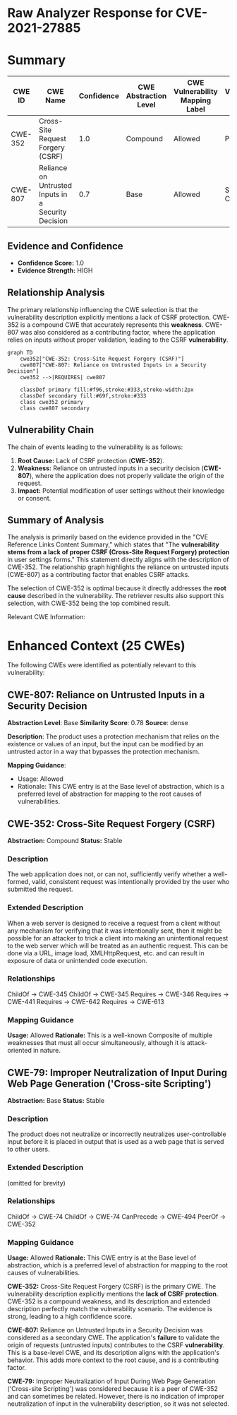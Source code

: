 # Raw Analyzer Response for CVE-2021-27885

# Summary
| CWE ID | CWE Name | Confidence | CWE Abstraction Level | CWE Vulnerability Mapping Label | CWE-Vulnerability Mapping Notes |
|---|---|---|---|---|---|
| CWE-352 | Cross-Site Request Forgery (CSRF) | 1.0 | Compound | Allowed | Primary CWE |
| CWE-807 | Reliance on Untrusted Inputs in a Security Decision | 0.7 | Base | Allowed | Secondary Candidate |

## Evidence and Confidence

*   **Confidence Score:** 1.0
*   **Evidence Strength:** HIGH

## Relationship Analysis
The primary relationship influencing the CWE selection is that the vulnerability description explicitly mentions a lack of CSRF protection. CWE-352 is a compound CWE that accurately represents this **weakness**. CWE-807 was also considered as a contributing factor, where the application relies on inputs without proper validation, leading to the CSRF **vulnerability**.

```mermaid
graph TD
    cwe352["CWE-352: Cross-Site Request Forgery (CSRF)"]
    cwe807["CWE-807: Reliance on Untrusted Inputs in a Security Decision"]
    cwe352 -->|REQUIRES| cwe807
    
    classDef primary fill:#f96,stroke:#333,stroke-width:2px
    classDef secondary fill:#69f,stroke:#333
    class cwe352 primary
    class cwe807 secondary
```

## Vulnerability Chain
The chain of events leading to the vulnerability is as follows:
1.  **Root Cause:** Lack of CSRF protection (**CWE-352**).
2.  **Weakness:** Reliance on untrusted inputs in a security decision (**CWE-807**), where the application does not properly validate the origin of the request.
3.  **Impact:** Potential modification of user settings without their knowledge or consent.

## Summary of Analysis
The analysis is primarily based on the evidence provided in the "CVE Reference Links Content Summary," which states that "The **vulnerability stems from a lack of proper CSRF (Cross-Site Request Forgery) protection** in user settings forms." This statement directly aligns with the description of CWE-352. The relationship graph highlights the reliance on untrusted inputs (CWE-807) as a contributing factor that enables CSRF attacks.

The selection of CWE-352 is optimal because it directly addresses the **root cause** described in the vulnerability. The retriever results also support this selection, with CWE-352 being the top combined result.

Relevant CWE Information:

# Enhanced Context (25 CWEs)
The following CWEs were identified as potentially relevant to this vulnerability:

## CWE-807: Reliance on Untrusted Inputs in a Security Decision
**Abstraction Level**: Base
**Similarity Score**: 0.78
**Source**: dense

**Description**:
The product uses a protection mechanism that relies on the existence or values of an input, but the input can be modified by an untrusted actor in a way that bypasses the protection mechanism.

**Mapping Guidance**:
- Usage: Allowed
- Rationale: This CWE entry is at the Base level of abstraction, which is a preferred level of abstraction for mapping to the root causes of vulnerabilities.

## CWE-352: Cross-Site Request Forgery (CSRF)
**Abstraction:** Compound
**Status:** Stable

### Description
The web application does not, or can not, sufficiently verify whether a well-formed, valid, consistent request was intentionally provided by the user who submitted the request.

### Extended Description
When a web server is designed to receive a request from a client without any mechanism for verifying that it was intentionally sent, then it might be possible for an attacker to trick a client into making an unintentional request to the web server which will be treated as an authentic request. This can be done via a URL, image load, XMLHttpRequest, etc. and can result in exposure of data or unintended code execution.

### Relationships
ChildOf -> CWE-345
ChildOf -> CWE-345
Requires -> CWE-346
Requires -> CWE-441
Requires -> CWE-642
Requires -> CWE-613

### Mapping Guidance
**Usage:** Allowed
**Rationale:** This is a well-known Composite of multiple weaknesses that must all occur simultaneously, although it is attack-oriented in nature.

## CWE-79: Improper Neutralization of Input During Web Page Generation ('Cross-site Scripting')
**Abstraction:** Base
**Status:** Stable

### Description
The product does not neutralize or incorrectly neutralizes user-controllable input before it is placed in output that is used as a web page that is served to other users.

### Extended Description
(omitted for brevity)

### Relationships
ChildOf -> CWE-74
ChildOf -> CWE-74
CanPrecede -> CWE-494
PeerOf -> CWE-352

### Mapping Guidance
**Usage:** Allowed
**Rationale:** This CWE entry is at the Base level of abstraction, which is a preferred level of abstraction for mapping to the root causes of vulnerabilities.

**CWE-352:** Cross-Site Request Forgery (CSRF) is the primary CWE. The vulnerability description explicitly mentions the **lack of CSRF protection**. CWE-352 is a compound weakness, and its description and extended description perfectly match the vulnerability scenario. The evidence is strong, leading to a high confidence score.

**CWE-807:** Reliance on Untrusted Inputs in a Security Decision was considered as a secondary CWE. The application's **failure** to validate the origin of requests (untrusted inputs) contributes to the CSRF **vulnerability**. This is a base-level CWE, and its description aligns with the application's behavior. This adds more context to the root cause, and is a contributing factor.

**CWE-79:** Improper Neutralization of Input During Web Page Generation ('Cross-site Scripting') was considered because it is a peer of CWE-352 and can sometimes be related. However, there is no indication of improper neutralization of input in the vulnerability description, so it was not selected.